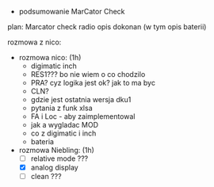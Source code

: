- podsumowanie MarCator Check


plan:
Marcator check
radio
opis dokonan (w tym opis baterii)


rozmowa z nico:
- rozmowa nico: (1h)
	- digimatic inch
	- RES1??? bo nie wiem o co chodzilo
	- PRA? cyz logika jest ok? jak to ma byc
	- CLN?
	- gdzie jest ostatnia wersja dku1
	- pytania z funk xlsa
	- FA i Loc - aby zaimplementowal
	- jak a wygladac MOD
	- co z digimatic i inch
	- bateria
- rozmowa Niebling: (1h)
	- [ ] relative mode ???
	- [x] analog display
	- [ ] clean ???
